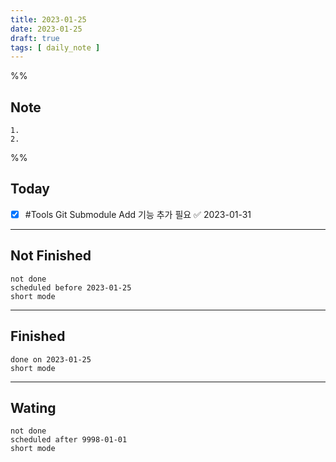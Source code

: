 ```yaml
---
title: 2023-01-25
date: 2023-01-25
draft: true
tags: [ daily_note ]
---
```


%%
## Note
	1. 
	2. 
 
%%

## Today
- [x] #Tools Git Submodule Add 기능 추가 필요 ✅ 2023-01-31

---
## Not Finished
```tasks
not done
scheduled before 2023-01-25
short mode
```
---
## Finished
```tasks
done on 2023-01-25
short mode
```
---
## Wating
```tasks
not done
scheduled after 9998-01-01
short mode
```